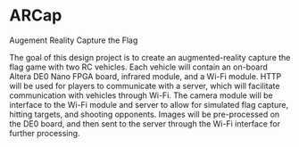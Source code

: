 ARCap
=====

Augement Reality Capture the Flag

The goal of this design project is to create an augmented-reality capture the flag game with two RC vehicles. Each vehicle will contain an on-board Altera DE0 Nano FPGA board, infrared module, and a Wi-Fi module. HTTP will be used for players to communicate with a server, which will facilitate communication with vehicles through Wi-Fi. The camera module will be interface to the Wi-Fi module and server to allow for simulated flag capture, hitting targets, and shooting opponents. Images will be pre-processed on the DE0 board, and then sent to the server through the Wi-Fi interface for further processing.
